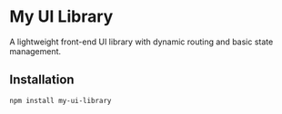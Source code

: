 # My UI Library

A lightweight front-end UI library with dynamic routing and basic state management.

## Installation

```bash
npm install my-ui-library
